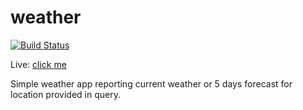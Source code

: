 # weather
[![Build Status](https://travis-ci.org/khodzha/weather.svg?branch=master)](https://travis-ci.org/khodzha/weather)

Live: [click me](http://35.198.81.134)

Simple weather app reporting current weather or 5 days forecast for location provided in query.
